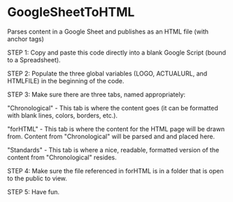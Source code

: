 # GoogleSheetToHTML
Parses content in a Google Sheet and publishes as an HTML file (with anchor tags)

STEP 1:
Copy and paste this code directly into a blank Google Script (bound to a Spreadsheet). 


STEP 2:
Populate the three global variables (LOGO, ACTUALURL, and HTMLFILE) in the beginning of the code.


STEP 3:
Make sure there are three tabs, named appropriately:

"Chronological" - This tab is where the content goes (it can be formatted with blank lines, colors, borders, etc.).

"forHTML" - This tab is where the content for the HTML page will be drawn from. Content from "Chronological" will be parsed
            and and placed here. 
 
 "Standards" - This tab is where a nice, readable, formatted version of the content from "Chronological" resides.
 
 
 STEP 4:
 Make sure the file referenced in forHTML is in a folder that is open to the public to view.
 
 
 STEP 5: 
 Have fun.
